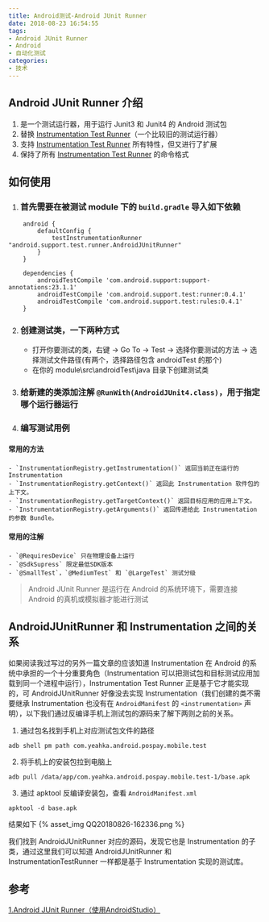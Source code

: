```yaml
---
title: Android测试-Android JUnit Runner
date: 2018-08-23 16:54:55
tags:
- Android JUnit Runner
- Android
- 自动化测试
categories:
- 技术
---
```

## Android JUnit Runner 介绍
1. 是一个测试运行器，用于运行 Junit3 和 Junit4 的 Android 测试包 
2. 替换 [Instrumentation Test Runner](https://developer.android.google.cn/reference/android/test/InstrumentationTestRunner)（一个比较旧的测试运行器） 
3. 支持 [Instrumentation Test Runner](https://developer.android.google.cn/reference/android/test/InstrumentationTestRunner) 所有特性，但又进行了扩展 
4. 保持了所有 [Instrumentation Test Runner](https://developer.android.google.cn/reference/android/test/InstrumentationTestRunner) 的命令格式

## 如何使用
1. ### 首先需要在被测试 module 下的 `build.gradle` 导入如下依赖
```
	android {
		defaultConfig {
			testInstrumentationRunner "android.support.test.runner.AndroidJUnitRunner"
		}
	}

	dependencies {
		androidTestCompile 'com.android.support:support-annotations:23.1.1'
		androidTestCompile 'com.android.support.test:runner:0.4.1'
		androidTestCompile 'com.android.support.test:rules:0.4.1'
	}
```
2. ### 创建测试类，一下两种方式
	- 打开你要测试的类，右键 -> Go To -> Test -> 选择你要测试的方法 -> 选择测试文件路径(有两个，选择路径包含 androidTest 的那个)
	- 在你的 module\src\androidTest\java 目录下创建测试类
3. ### 给新建的类添加注解 `@RunWith(AndroidJUnit4.class)`，用于指定哪个运行器运行
4. ### 编写测试用例
#### 常用的方法
	- `InstrumentationRegistry.getInstrumentation()` 返回当前正在运行的 Instrumentation
	- `InstrumentationRegistry.getContext()` 返回此 Instrumentation 软件包的上下文。
	- `InstrumentationRegistry.getTargetContext()` 返回目标应用的应用上下文。
	- `InstrumentationRegistry.getArguments()` 返回传递给此 Instrumentation 的参数 Bundle。
#### 常用的注解
	- `@RequiresDevice` 只在物理设备上运行
	- `@SdkSupress` 限定最低SDK版本
	- `@SmallTest`，`@MediumTest` 和 `@LargeTest` 测试分级


> Android JUnit Runner 是运行在 Android 的系统环境下，需要连接 Android 的真机或模拟器才能进行测试

## AndroidJUnitRunner 和 Instrumentation 之间的关系
如果阅读我过写过的另外一篇文章的应该知道 Instrumentation 在 Android 的系统中承担的一个十分重要角色（Instrumentation 可以把测试包和目标测试应用加载到同一个进程中运行），Instrumentation Test Runner 正是基于它才能实现的，可 AndroidJUnitRunner 好像没去实现 Instrumentation（我们创建的类不需要继承 Instrumentation 也没有在 `AndroidManifest` 的 `<instrumentation>` 声明），以下我们通过反编译手机上测试包的源码来了解下两则之前的关系。
1. 通过包名找到手机上对应测试包文件的路径
```
adb shell pm path com.yeahka.android.pospay.mobile.test
```
2. 将手机上的安装包拉到电脑上
```
adb pull /data/app/com.yeahka.android.pospay.mobile.test-1/base.apk
```
3. 通过 apktool 反编译安装包，查看 `AndroidManifest.xml`
```
apktool -d base.apk
```
结果如下
{% asset_img QQ20180826-162336.png %}

我们找到 AndroidJUnitRunner 对应的源码，发现它也是 Instrumentation 的子类，通过这里我们可以知道 AndroidJUnitRunner 和 InstrumentationTestRunner 一样都是基于 Instrumentation 实现的测试库。

## 参考
[1.Android JUnit Runner（使用AndroidStudio）](https://www.cnblogs.com/JianXu/p/5175945.html)